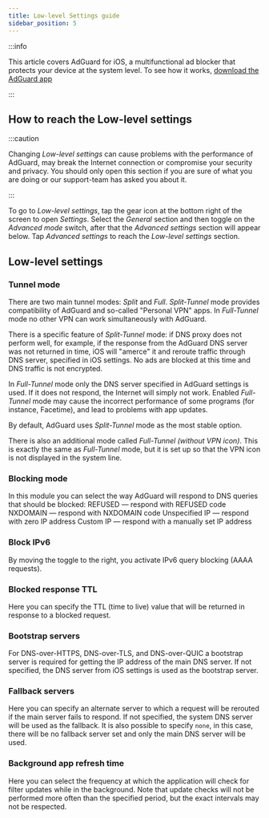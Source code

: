 ```yaml
---
title: Low-level Settings guide
sidebar_position: 5
---
```


:::info

This article covers AdGuard for iOS, a multifunctional ad blocker that protects your device at the system level. To see how it works, [download the AdGuard app](https://agrd.io/download-kb-adblock)

:::

## How to reach the Low-level settings

:::caution

Changing *Low-level settings* can cause problems with the performance of AdGuard, may break the Internet connection or compromise your security and privacy. You should only open this section if you are sure of what you are doing or our support-team has asked you about it.

:::

To go to *Low-level settings*, tap the gear icon at the bottom right of the screen to open *Settings*. Select the *General* section and then toggle on the *Advanced mode* switch, after that the *Advanced settings* section will appear below. Tap *Advanced settings* to reach the *Low-level settings* section.

## Low-level settings

### Tunnel mode

There are two main tunnel modes: *Split* and *Full*. *Split-Tunnel* mode provides compatibility of AdGuard and so-called "Personal VPN" apps. In *Full-Tunnel* mode no other VPN can work simultaneously with AdGuard.

There is a specific feature of *Split-Tunnel* mode: if DNS proxy does not perform well, for example, if the response from the AdGuard DNS server was not returned in time, iOS will "amerce" it and reroute traffic through DNS server, specified in iOS settings. No ads are blocked at this time and DNS traffic is not encrypted.

In *Full-Tunnel* mode only the DNS server specified in AdGuard settings is used. If it does not respond, the Internet will simply not work. Enabled *Full-Tunnel* mode may cause the incorrect performance of some programs (for instance, Facetime), and lead to problems with app updates.

By default, AdGuard uses *Split-Tunnel* mode as the most stable option.

There is also an additional mode called *Full-Tunnel (without VPN icon)*. This is exactly the same as *Full-Tunnel* mode, but it is set up so that the VPN icon is not displayed in the system line.

### Blocking mode

In this module you can select the way AdGuard will respond to DNS queries that should be blocked:
REFUSED — respond with REFUSED code
NXDOMAIN — respond with NXDOMAIN code
Unspecified IP — respond with zero IP address
Custom IP — respond with a manually set IP address

### Block IPv6

By moving the toggle to the right, you activate IPv6 query blocking (AAAA requests).

### Blocked response TTL

Here you can specify the TTL (time to live) value that will be returned in response to a blocked request.

### Bootstrap servers

For DNS-over-HTTPS, DNS-over-TLS, and DNS-over-QUIC a bootstrap server is required for getting the IP address of the main DNS server. If not specified, the DNS server from iOS settings is used as the bootstrap server.

### Fallback servers

Here you can specify an alternate server to which a request will be rerouted if the main server fails to respond. If not specified, the system DNS server will be used as the fallback. It is also possible to specify `none`, in this case, there will be no fallback server set and only the main DNS server will be used.

### Background app refresh time

Here you can select the frequency at which the application will check for filter updates while in the background. Note that update checks will not be performed more often than the specified period, but the exact intervals may not be respected.
